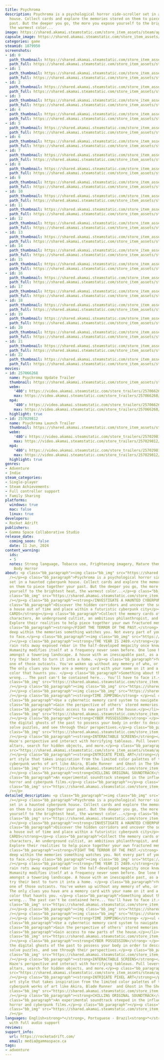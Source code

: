 ```yaml
---
title: Psychroma
description: Psychroma is a psychological horror side-scroller set in a haunted cyberpunk
  house. Collect cards and explore the memories stored on them to piece together your
  past. But the deeper you go, the more you expose yourself to the brightest heat,
  the warmest color...
image: https://shared.akamai.steamstatic.com/store_item_assets/steam/apps/1879950/header.jpg?t=1730214022
capsule_image: https://shared.akamai.steamstatic.com/store_item_assets/steam/apps/1879950/capsule_231x87.jpg?t=1730214022
categories: game
steamid: 1879950
screenshots:
- id: 0
  path_thumbnail: https://shared.akamai.steamstatic.com/store_item_assets/steam/apps/1879950/ss_4c2c62fa735de3e3ddd529fafd69a1a39a8256cc.600x338.jpg?t=1730214022
  path_full: https://shared.akamai.steamstatic.com/store_item_assets/steam/apps/1879950/ss_4c2c62fa735de3e3ddd529fafd69a1a39a8256cc.1920x1080.jpg?t=1730214022
- id: 1
  path_thumbnail: https://shared.akamai.steamstatic.com/store_item_assets/steam/apps/1879950/ss_5894ecce9e2e80e4ddc554ba38389191345508a9.600x338.jpg?t=1730214022
  path_full: https://shared.akamai.steamstatic.com/store_item_assets/steam/apps/1879950/ss_5894ecce9e2e80e4ddc554ba38389191345508a9.1920x1080.jpg?t=1730214022
- id: 2
  path_thumbnail: https://shared.akamai.steamstatic.com/store_item_assets/steam/apps/1879950/ss_6b37967afffb82a2e7b26f06d543fb85caa51018.600x338.jpg?t=1730214022
  path_full: https://shared.akamai.steamstatic.com/store_item_assets/steam/apps/1879950/ss_6b37967afffb82a2e7b26f06d543fb85caa51018.1920x1080.jpg?t=1730214022
- id: 3
  path_thumbnail: https://shared.akamai.steamstatic.com/store_item_assets/steam/apps/1879950/ss_8a0fe16611109797c9ffe0ac2379c676fcc35105.600x338.jpg?t=1730214022
  path_full: https://shared.akamai.steamstatic.com/store_item_assets/steam/apps/1879950/ss_8a0fe16611109797c9ffe0ac2379c676fcc35105.1920x1080.jpg?t=1730214022
- id: 4
  path_thumbnail: https://shared.akamai.steamstatic.com/store_item_assets/steam/apps/1879950/ss_3b45067b4c5cc18125704744e210d0899af50528.600x338.jpg?t=1730214022
  path_full: https://shared.akamai.steamstatic.com/store_item_assets/steam/apps/1879950/ss_3b45067b4c5cc18125704744e210d0899af50528.1920x1080.jpg?t=1730214022
- id: 5
  path_thumbnail: https://shared.akamai.steamstatic.com/store_item_assets/steam/apps/1879950/ss_44a52f56344ad3ed782dc16b73961779eb6ceba0.600x338.jpg?t=1730214022
  path_full: https://shared.akamai.steamstatic.com/store_item_assets/steam/apps/1879950/ss_44a52f56344ad3ed782dc16b73961779eb6ceba0.1920x1080.jpg?t=1730214022
- id: 6
  path_thumbnail: https://shared.akamai.steamstatic.com/store_item_assets/steam/apps/1879950/ss_7ec27e7cc4e89d9cb81382c238833fb59a0b6fb8.600x338.jpg?t=1730214022
  path_full: https://shared.akamai.steamstatic.com/store_item_assets/steam/apps/1879950/ss_7ec27e7cc4e89d9cb81382c238833fb59a0b6fb8.1920x1080.jpg?t=1730214022
- id: 7
  path_thumbnail: https://shared.akamai.steamstatic.com/store_item_assets/steam/apps/1879950/ss_9bb41c24b97a191fd454a05160155b9e25ae2afc.600x338.jpg?t=1730214022
  path_full: https://shared.akamai.steamstatic.com/store_item_assets/steam/apps/1879950/ss_9bb41c24b97a191fd454a05160155b9e25ae2afc.1920x1080.jpg?t=1730214022
- id: 8
  path_thumbnail: https://shared.akamai.steamstatic.com/store_item_assets/steam/apps/1879950/ss_5b7284cc43572cd03f0e41e8df4d80514dd69265.600x338.jpg?t=1730214022
  path_full: https://shared.akamai.steamstatic.com/store_item_assets/steam/apps/1879950/ss_5b7284cc43572cd03f0e41e8df4d80514dd69265.1920x1080.jpg?t=1730214022
- id: 9
  path_thumbnail: https://shared.akamai.steamstatic.com/store_item_assets/steam/apps/1879950/ss_0151178acc45196b9ec0994384d9c36a5d4bac84.600x338.jpg?t=1730214022
  path_full: https://shared.akamai.steamstatic.com/store_item_assets/steam/apps/1879950/ss_0151178acc45196b9ec0994384d9c36a5d4bac84.1920x1080.jpg?t=1730214022
- id: 10
  path_thumbnail: https://shared.akamai.steamstatic.com/store_item_assets/steam/apps/1879950/ss_807510745b8e2944d463262e89dd254d9ada8fb7.600x338.jpg?t=1730214022
  path_full: https://shared.akamai.steamstatic.com/store_item_assets/steam/apps/1879950/ss_807510745b8e2944d463262e89dd254d9ada8fb7.1920x1080.jpg?t=1730214022
- id: 11
  path_thumbnail: https://shared.akamai.steamstatic.com/store_item_assets/steam/apps/1879950/ss_8ee3c5384f9b97b92b91a9207248424a6e4b8101.600x338.jpg?t=1730214022
  path_full: https://shared.akamai.steamstatic.com/store_item_assets/steam/apps/1879950/ss_8ee3c5384f9b97b92b91a9207248424a6e4b8101.1920x1080.jpg?t=1730214022
- id: 12
  path_thumbnail: https://shared.akamai.steamstatic.com/store_item_assets/steam/apps/1879950/ss_0838a917c784d9ee746ac9219312538ac5fad500.600x338.jpg?t=1730214022
  path_full: https://shared.akamai.steamstatic.com/store_item_assets/steam/apps/1879950/ss_0838a917c784d9ee746ac9219312538ac5fad500.1920x1080.jpg?t=1730214022
- id: 13
  path_thumbnail: https://shared.akamai.steamstatic.com/store_item_assets/steam/apps/1879950/ss_a60681854b8b61261a193957d544f5f9ed9f782a.600x338.jpg?t=1730214022
  path_full: https://shared.akamai.steamstatic.com/store_item_assets/steam/apps/1879950/ss_a60681854b8b61261a193957d544f5f9ed9f782a.1920x1080.jpg?t=1730214022
- id: 14
  path_thumbnail: https://shared.akamai.steamstatic.com/store_item_assets/steam/apps/1879950/ss_f51e39c18b38185c7aef39f6ac1299fd62b3689e.600x338.jpg?t=1730214022
  path_full: https://shared.akamai.steamstatic.com/store_item_assets/steam/apps/1879950/ss_f51e39c18b38185c7aef39f6ac1299fd62b3689e.1920x1080.jpg?t=1730214022
- id: 15
  path_thumbnail: https://shared.akamai.steamstatic.com/store_item_assets/steam/apps/1879950/ss_53c916095751fbd69c58292bd1660d130c2fc54b.600x338.jpg?t=1730214022
  path_full: https://shared.akamai.steamstatic.com/store_item_assets/steam/apps/1879950/ss_53c916095751fbd69c58292bd1660d130c2fc54b.1920x1080.jpg?t=1730214022
- id: 16
  path_thumbnail: https://shared.akamai.steamstatic.com/store_item_assets/steam/apps/1879950/ss_6f35246855b1d878f4dc47552cbc04e4bb80eabe.600x338.jpg?t=1730214022
  path_full: https://shared.akamai.steamstatic.com/store_item_assets/steam/apps/1879950/ss_6f35246855b1d878f4dc47552cbc04e4bb80eabe.1920x1080.jpg?t=1730214022
- id: 17
  path_thumbnail: https://shared.akamai.steamstatic.com/store_item_assets/steam/apps/1879950/ss_940cc0b7b10f6788cac33d4b880d073fe8fbd42b.600x338.jpg?t=1730214022
  path_full: https://shared.akamai.steamstatic.com/store_item_assets/steam/apps/1879950/ss_940cc0b7b10f6788cac33d4b880d073fe8fbd42b.1920x1080.jpg?t=1730214022
- id: 18
  path_thumbnail: https://shared.akamai.steamstatic.com/store_item_assets/steam/apps/1879950/ss_fa5cdd31fa5d0a54f6704959e49404b45f7261c0.600x338.jpg?t=1730214022
  path_full: https://shared.akamai.steamstatic.com/store_item_assets/steam/apps/1879950/ss_fa5cdd31fa5d0a54f6704959e49404b45f7261c0.1920x1080.jpg?t=1730214022
- id: 19
  path_thumbnail: https://shared.akamai.steamstatic.com/store_item_assets/steam/apps/1879950/ss_3c511d2ddcc84663fe9250fae9665da31978e627.600x338.jpg?t=1730214022
  path_full: https://shared.akamai.steamstatic.com/store_item_assets/steam/apps/1879950/ss_3c511d2ddcc84663fe9250fae9665da31978e627.1920x1080.jpg?t=1730214022
- id: 20
  path_thumbnail: https://shared.akamai.steamstatic.com/store_item_assets/steam/apps/1879950/ss_a63ee2912186259d9742c273bdd6ae2e14977ecd.600x338.jpg?t=1730214022
  path_full: https://shared.akamai.steamstatic.com/store_item_assets/steam/apps/1879950/ss_a63ee2912186259d9742c273bdd6ae2e14977ecd.1920x1080.jpg?t=1730214022
- id: 21
  path_thumbnail: https://shared.akamai.steamstatic.com/store_item_assets/steam/apps/1879950/ss_cb357d52f4611c40132e9567f7c2c927f29388fb.600x338.jpg?t=1730214022
  path_full: https://shared.akamai.steamstatic.com/store_item_assets/steam/apps/1879950/ss_cb357d52f4611c40132e9567f7c2c927f29388fb.1920x1080.jpg?t=1730214022
- id: 22
  path_thumbnail: https://shared.akamai.steamstatic.com/store_item_assets/steam/apps/1879950/ss_3c0b522583b9fd5332bfcd47c3f1c4eb969bb34a.600x338.jpg?t=1730214022
  path_full: https://shared.akamai.steamstatic.com/store_item_assets/steam/apps/1879950/ss_3c0b522583b9fd5332bfcd47c3f1c4eb969bb34a.1920x1080.jpg?t=1730214022
movies:
- id: 257066268
  name: Psychroma Update Trailer
  thumbnail: https://shared.akamai.steamstatic.com/store_item_assets/steam/apps/257066268/150e19daa694ccd2b14262bdf514a584337758e5/movie_600x337.jpg?t=1730138461
  webm:
    '480': https://video.akamai.steamstatic.com/store_trailers/257066268/movie480_vp9.webm?t=1730138461
    max: https://video.akamai.steamstatic.com/store_trailers/257066268/movie_max_vp9.webm?t=1730138461
  mp4:
    '480': https://video.akamai.steamstatic.com/store_trailers/257066268/movie480.mp4?t=1730138461
    max: https://video.akamai.steamstatic.com/store_trailers/257066268/movie_max.mp4?t=1730138461
  highlight: true
- id: 257029812
  name: Psychroma Launch Trailer
  thumbnail: https://shared.akamai.steamstatic.com/store_item_assets/steam/apps/257029812/movie.293x165.jpg?t=1718121478
  webm:
    '480': https://video.akamai.steamstatic.com/store_trailers/257029812/movie480_vp9.webm?t=1718121478
    max: https://video.akamai.steamstatic.com/store_trailers/257029812/movie_max_vp9.webm?t=1718121478
  mp4:
    '480': https://video.akamai.steamstatic.com/store_trailers/257029812/movie480.mp4?t=1718121478
    max: https://video.akamai.steamstatic.com/store_trailers/257029812/movie_max.mp4?t=1718121478
  highlight: true
genres:
- Adventure
- Indie
steam_categories:
- Single-player
- Steam Achievements
- Full controller support
- Family Sharing
platforms:
  windows: true
  mac: false
  linux: true
developers:
- Rocket Adrift
publishers:
- Gamma Space Collaborative Studio
release_date:
  coming_soon: false
  date: 11 Jun, 2024
content_warning:
  ids:
  - 5
  notes: Strong language, Tobacco use, Frightening imagery, Mature themes, Violence,
    Body Horror
about: <p class="bb_paragraph"><img class="bb_img" src="https://shared.akamai.steamstatic.com/store_item_assets/steam/apps/1879950/extras/Psychroma_Logo_anim_500x281_.gif?t=1730214022"
  /></p><p class="bb_paragraph">Psychroma is a psychological horror side-scroller
  set in a haunted cyberpunk house. Collect cards and explore the memories stored
  on them to piece together your past. But the deeper you go, the more you expose
  yourself to the brightest heat, the warmest color...</p><p class="bb_paragraph"><img
  class="bb_img" src="https://shared.akamai.steamstatic.com/store_item_assets/steam/apps/1879950/extras/altaranim_100x_.gif?t=1730214022"
  /></p><p class="bb_paragraph"><strong>/INVESTIGATE A HAUNTED CYBERPUNK HOUSE</strong></p><p
  class="bb_paragraph">Discover the hidden corridors and uncover the sordid past of
  a house out of time and place within a futuristic cyberpunk city</p><p class="bb_paragraph"><strong>/COLLECT
  CARDS</strong></p><p class="bb_paragraph">Collect the memory cards of three main
  characters, An underground cultist, an ambitious philanthropist, and a drifter.
  Explore their realities to help piece together your own fractured memory.</p><p
  class="bb_paragraph"><strong>/FIGHT THE TERROR OF THE PAST.</strong> </p><p class="bb_paragraph">Hidden
  deep within the memories something watches you. Not every part of yourself is easy
  to face.</p><p class="bb_paragraph"><img class="bb_img" src="https://shared.akamai.steamstatic.com/store_item_assets/steam/apps/1879950/extras/FireEscapeTrailerShot_500x281_.gif?t=1730214022"
  /></p><p class="bb_paragraph"><strong>/THE YEAR IS 2489.</strong></p><p class="bb_paragraph">Acid
  rain rots away exposed rebar in the half-developed megacity once known as Toronto.
  Humanity modifies itself at a frequency never seen before. One lone house remains
  amongst a towering landscape. A house with an inescapable past, as a group of outcasts
  try their best to turn it into a home. </p><p class="bb_paragraph">You are Haze,
  one of those outcasts. You've woken up without any memory of who, or where you are.
  The only clues you have are a memory card with your name on it and a vision of a
  color that haunts you. </p><p class="bb_paragraph">Something about the house is
  wrong... The past can't be contained here... You'll have to face it.</p><p class="bb_paragraph"><img
  class="bb_img" src="https://shared.akamai.steamstatic.com/store_item_assets/steam/apps/1879950/extras/Agathaswallowed.gif?t=1730214022"
  /></p><p class="bb_paragraph"><img class="bb_img" src="https://shared.akamai.steamstatic.com/store_item_assets/steam/apps/1879950/extras/features.gif?t=1730214022"
  /></p><p class="bb_paragraph"><img class="bb_img" src="https://shared.akamai.steamstatic.com/store_item_assets/steam/apps/1879950/extras/AltarPanel.gif?t=1730214022"
  /></p><p class="bb_paragraph"><strong>TIME JUMPING</strong> </p><ul class="bb_ul"><li><p
  class="bb_paragraph">Use a cybernetic memory card system to navigate through time.</p></li><li><p
  class="bb_paragraph">Gain the perspective of others' stored memories. </p></li><li><p
  class="bb_paragraph">Gain access to new parts of the house.</p></li></ul><p class="bb_paragraph"><img
  class="bb_img" src="https://shared.akamai.steamstatic.com/store_item_assets/steam/apps/1879950/extras/glitchface_haze.gif?t=1730214022"
  /></p><p class="bb_paragraph"><strong>CYBER POSSESSION</strong> </p><p class="bb_paragraph">Allow
  the digital ghosts of the past to possess your body in order to descramble memories,
  solve puzzles, and see through their perspectives.</p><p class="bb_paragraph"><img
  class="bb_img" src="https://shared.akamai.steamstatic.com/store_item_assets/steam/apps/1879950/extras/Talk2Me.gif?t=1730214022"
  /></p><p class="bb_paragraph"><strong>INTERACTABLE SCREENS</strong></p><p class="bb_paragraph">Enter
  Haze's perspective and interact with horrifying tableaus. Pull levers, activate
  altars, search for hidden objects, and more.</p><p class="bb_paragraph"><img class="bb_img"
  src="https://shared.akamai.steamstatic.com/store_item_assets/steam/apps/1879950/extras/Surgery.gif?t=1730214022"
  /></p><p class="bb_paragraph"><strong>INTRICATE PIXEL ART</strong></p><p class="bb_paragraph">An
  art style that takes inspiration from the limited color palettes of the past and
  cyberpunk works of art like Akira, Blade Runner  and Ghost in The Shell.</p><p class="bb_paragraph"><img
  class="bb_img" src="https://shared.akamai.steamstatic.com/store_item_assets/steam/apps/1879950/extras/Agathaswallowed.gif?t=1730214022"
  /></p><p class="bb_paragraph"><strong>CHILLING ORIGINAL SOUNDTRACK</strong></p><p
  class="bb_paragraph">An experimental soundtrack steeped in the influences of classic
  horror and cyberpunk films.</p><p class="bb_paragraph"></p><p class="bb_paragraph"><img
  class="bb_img" src="https://shared.akamai.steamstatic.com/store_item_assets/steam/apps/1879950/extras/main_cast.gif?t=1730214022"
  /></p>
detailed_description: <p class="bb_paragraph"><img class="bb_img" src="https://shared.akamai.steamstatic.com/store_item_assets/steam/apps/1879950/extras/Psychroma_Logo_anim_500x281_.gif?t=1730214022"
  /></p><p class="bb_paragraph">Psychroma is a psychological horror side-scroller
  set in a haunted cyberpunk house. Collect cards and explore the memories stored
  on them to piece together your past. But the deeper you go, the more you expose
  yourself to the brightest heat, the warmest color...</p><p class="bb_paragraph"><img
  class="bb_img" src="https://shared.akamai.steamstatic.com/store_item_assets/steam/apps/1879950/extras/altaranim_100x_.gif?t=1730214022"
  /></p><p class="bb_paragraph"><strong>/INVESTIGATE A HAUNTED CYBERPUNK HOUSE</strong></p><p
  class="bb_paragraph">Discover the hidden corridors and uncover the sordid past of
  a house out of time and place within a futuristic cyberpunk city</p><p class="bb_paragraph"><strong>/COLLECT
  CARDS</strong></p><p class="bb_paragraph">Collect the memory cards of three main
  characters, An underground cultist, an ambitious philanthropist, and a drifter.
  Explore their realities to help piece together your own fractured memory.</p><p
  class="bb_paragraph"><strong>/FIGHT THE TERROR OF THE PAST.</strong> </p><p class="bb_paragraph">Hidden
  deep within the memories something watches you. Not every part of yourself is easy
  to face.</p><p class="bb_paragraph"><img class="bb_img" src="https://shared.akamai.steamstatic.com/store_item_assets/steam/apps/1879950/extras/FireEscapeTrailerShot_500x281_.gif?t=1730214022"
  /></p><p class="bb_paragraph"><strong>/THE YEAR IS 2489.</strong></p><p class="bb_paragraph">Acid
  rain rots away exposed rebar in the half-developed megacity once known as Toronto.
  Humanity modifies itself at a frequency never seen before. One lone house remains
  amongst a towering landscape. A house with an inescapable past, as a group of outcasts
  try their best to turn it into a home. </p><p class="bb_paragraph">You are Haze,
  one of those outcasts. You've woken up without any memory of who, or where you are.
  The only clues you have are a memory card with your name on it and a vision of a
  color that haunts you. </p><p class="bb_paragraph">Something about the house is
  wrong... The past can't be contained here... You'll have to face it.</p><p class="bb_paragraph"><img
  class="bb_img" src="https://shared.akamai.steamstatic.com/store_item_assets/steam/apps/1879950/extras/Agathaswallowed.gif?t=1730214022"
  /></p><p class="bb_paragraph"><img class="bb_img" src="https://shared.akamai.steamstatic.com/store_item_assets/steam/apps/1879950/extras/features.gif?t=1730214022"
  /></p><p class="bb_paragraph"><img class="bb_img" src="https://shared.akamai.steamstatic.com/store_item_assets/steam/apps/1879950/extras/AltarPanel.gif?t=1730214022"
  /></p><p class="bb_paragraph"><strong>TIME JUMPING</strong> </p><ul class="bb_ul"><li><p
  class="bb_paragraph">Use a cybernetic memory card system to navigate through time.</p></li><li><p
  class="bb_paragraph">Gain the perspective of others' stored memories. </p></li><li><p
  class="bb_paragraph">Gain access to new parts of the house.</p></li></ul><p class="bb_paragraph"><img
  class="bb_img" src="https://shared.akamai.steamstatic.com/store_item_assets/steam/apps/1879950/extras/glitchface_haze.gif?t=1730214022"
  /></p><p class="bb_paragraph"><strong>CYBER POSSESSION</strong> </p><p class="bb_paragraph">Allow
  the digital ghosts of the past to possess your body in order to descramble memories,
  solve puzzles, and see through their perspectives.</p><p class="bb_paragraph"><img
  class="bb_img" src="https://shared.akamai.steamstatic.com/store_item_assets/steam/apps/1879950/extras/Talk2Me.gif?t=1730214022"
  /></p><p class="bb_paragraph"><strong>INTERACTABLE SCREENS</strong></p><p class="bb_paragraph">Enter
  Haze's perspective and interact with horrifying tableaus. Pull levers, activate
  altars, search for hidden objects, and more.</p><p class="bb_paragraph"><img class="bb_img"
  src="https://shared.akamai.steamstatic.com/store_item_assets/steam/apps/1879950/extras/Surgery.gif?t=1730214022"
  /></p><p class="bb_paragraph"><strong>INTRICATE PIXEL ART</strong></p><p class="bb_paragraph">An
  art style that takes inspiration from the limited color palettes of the past and
  cyberpunk works of art like Akira, Blade Runner  and Ghost in The Shell.</p><p class="bb_paragraph"><img
  class="bb_img" src="https://shared.akamai.steamstatic.com/store_item_assets/steam/apps/1879950/extras/Agathaswallowed.gif?t=1730214022"
  /></p><p class="bb_paragraph"><strong>CHILLING ORIGINAL SOUNDTRACK</strong></p><p
  class="bb_paragraph">An experimental soundtrack steeped in the influences of classic
  horror and cyberpunk films.</p><p class="bb_paragraph"></p><p class="bb_paragraph"><img
  class="bb_img" src="https://shared.akamai.steamstatic.com/store_item_assets/steam/apps/1879950/extras/main_cast.gif?t=1730214022"
  /></p>
languages: English<strong>*</strong>, Portuguese - Brazil<strong>*</strong><br><strong>*</strong>languages
  with full audio support
reviews:
support_info:
  url: https://rocketadrift.com/
  email: media@gammaspace.ca
tags:
- adventure
---
```



